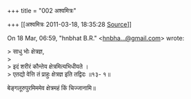 +++
title = "002 अश्वमित्रः"

+++
[[अश्वमित्रः	2011-03-18, 18:35:28 [Source](https://groups.google.com/g/samskrita/c/sszt9vnirGA)]]



On 18 Mar, 06:59, "hnbhat B.R." \<[hnbha...@gmail.com]()\> wrote:

\> साधु भोः क्षेत्रज्ञ,  
\>  
\> इदं शरीरं कौन्तेय क्षेत्रमित्यभिधीयते ।  
\> एतद्यो वेत्ति तं प्राहुः क्षेत्रज्ञ इति तद्विदः ॥१३- १॥

बेङ्गलूरुपुरमिममेव क्षेत्रमहं किं चिज्जानामि॥

